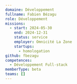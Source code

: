 ```yaml
---
domaine: Développement
fullname: Fabien Bézagu
role: Développement
missions:
  - start: 2024-05-30
    end: 2024-12-31
    status: service
    employer: Omnicité La Zone
    startups:
      - homologation
github: fbezagu
competences:
  - Développement Full-stack
memberType: beta
teams: []
---
```

